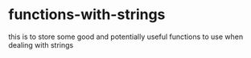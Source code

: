 # functions-with-strings
this is to store some good and potentially useful functions to use when dealing with strings
